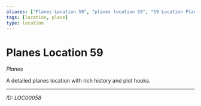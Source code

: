 ```yaml
---
aliases: ["Planes Location 59", "planes location 59", "59 Location Planes"]
tags: [location, place]
type: location
---
```


# Planes Location 59

*Planes*

A detailed planes location with rich history and plot hooks.

---
*ID: LOC00058*